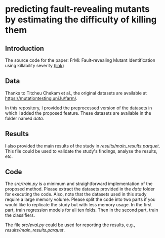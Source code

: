 # predicting fault-revealing mutants by estimating the difficulty of killing them


## Introduction

The source code for the paper: FrMi: Fault-revealing Mutant Identification using killability severity [(link)](https://www.sciencedirect.com/science/article/abs/pii/S0950584923001623)

## Data

Thanks to Titcheu Chekam et al., the original datasets are available at   https://mutationtesting.uni.lu/farm/.

In this repository, I provided the preprocessed version of the datasets in which I added the proposed feature. These datasets are available in the folder named *data*.

## Results
I also provided the main results of the study in *results/main_results.parquet*. This file could be used to validate the study's findings, analyse the results, etc.

## Code
The *src/train.py* is a minimum and straightforward implementation of the proposed method. Please extract the datasets provided in the *data* folder for executing the code. Also, note that the datasets used in this study require a large memory volume. Please split the code into two parts if you would like to replicate the study but with less memory usage. In the first part, train regression models for all ten folds. Then in the second part, train the classifiers.

The file *src/eval.py* could be used for reporting the results, e.g., *results/main_results.parquet*.

 
